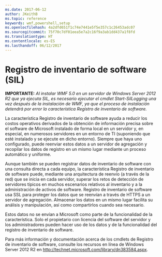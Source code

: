 ```yaml
---
ms.date: 2017-06-12
author: JKeithB
ms.topic: reference
keywords: wmf,powershell,setup
ms.openlocfilehash: 4a2dfd651f1c74e7441e5f5e357c1c26453adc07
ms.sourcegitcommit: 75f70c7df01eea5e7a2c16f9a3ab1dd437a1f8fd
ms.translationtype: HT
ms.contentlocale: es-ES
ms.lasthandoff: 06/12/2017
---
```

# <a name="software-inventory-logging-sil"></a>Registro de inventario de software (SIL)

**IMPORTANTE:** *Al instalar WMF 5.0 en un servidor de Windows Server 2012 R2 que ya ejecuta SIL, es necesario ejecutar el cmdlet Start-SilLogging una vez después de la instalación de WMF, ya que el proceso de instalación detendrá por error la característica Registro de inventario de software.*

La característica Registro de inventario de software ayuda a reducir los costos operativos derivados de la obtención de información precisa sobre el software de Microsoft instalado de forma local en un servidor y, en especial, en numerosos servidores en un entorno de TI (suponiendo que esté instalado y se ejecute en dicho entorno). Siempre que haya uno configurado, puede reenviar estos datos a un servidor de agregación y recopilar los datos de registro en un mismo lugar mediante un proceso automático y uniforme.

Aunque también se pueden registrar datos de inventario de software con una consulta directa a cada equipo, la característica Registro de inventario de software puede, mediante una arquitectura de reenvío (a través de la red) que se inicia en cada servidor, superar los retos de detección de servidores típicos en muchos escenarios relativos al inventario y a la administración de activos de software. Registro de inventario de software usa SSL para proteger los datos que se reenvían a través de HTTPS a un servidor de agregación. Almacenar los datos en un mismo lugar facilita su análisis y manipulación, así como compartirlos cuando sea necesario.

Estos datos no se envían a Microsoft como parte de la funcionalidad de la característica. Solo el propietario con licencia del software del servidor y los administradores pueden hacer uso de los datos y de la funcionalidad del registro de inventario de software.

Para más información y documentación acerca de los cmdlets de Registro de inventario de software, consulte los recursos en línea de Windows Server 2012 R2 en <http://technet.microsoft.com/library/dn383584.aspx>.

